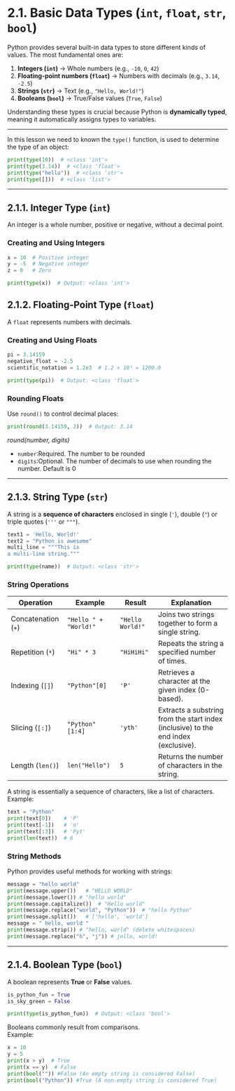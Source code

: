 # **2.1. Basic Data Types (`int`, `float`, `str`, `bool`)**  

Python provides several built-in data types to store different kinds of values. The most fundamental ones are:  

1. **Integers (`int`)** → Whole numbers (e.g., `-10`, `0`, `42`)  
2. **Floating-point numbers (`float`)** → Numbers with decimals (e.g., `3.14`, `-2.5`)  
3. **Strings (`str`)** → Text (e.g., `"Hello, World!"`)  
4. **Booleans (`bool`)** → True/False values (`True`, `False`)  

Understanding these types is crucial because Python is **dynamically typed**, meaning it automatically assigns types to variables.  

---

In this lesson we need to known the `type()` function, is used to determine the type of an object:

```python
print(type(10))  # <class 'int'>
print(type(3.14))  # <class 'float'>
print(type("hello"))  # <class 'str'>
print(type([]))  # <class 'list'>
```

---

## **2.1.1. Integer Type (`int`)**  
 
An integer is a whole number, positive or negative, without a decimal point.  

### Creating and Using Integers
```python
x = 10  # Positive integer
y = -5  # Negative integer
z = 0   # Zero

print(type(x))  # Output: <class 'int'>
```

## **2.1.2. Floating-Point Type (`float`)**  

A `float` represents numbers with decimals.  

### Creating and Using Floats
```python
pi = 3.14159
negative_float = -2.5
scientific_notation = 1.2e3  # 1.2 × 10³ = 1200.0

print(type(pi))  # Output: <class 'float'>
```

### Rounding Floats
Use `round()` to control decimal places:  
```python
print(round(3.14159, 2))  # Output: 3.14
```

_round(number, digits)_
- `number`:Required. The number to be rounded
- `digits`:Optional. The number of decimals to use when rounding the number. Default is 0

---

## **2.1.3. String Type (`str`)**  
 
A string is a **sequence of characters** enclosed in single (`'`), double (`"`) or triple quotes (`'''` or `"""`).  

```python
text1 = 'Hello, World!'
text2 = "Python is awesome"
multi_line = """This is 
a multi-line string."""

print(type(name))  # Output: <class 'str'>
```

### String Operations
| Operation | Example | Result | Explanation |
|-----------|---------|--------|-------------|
| Concatenation (`+`) | `"Hello " + "World!"` | `"Hello World!"` | Joins two strings together to form a single string. |
| Repetition (`*`) | `"Hi" * 3` | `"HiHiHi"` | Repeats the string a specified number of times. |
| Indexing (`[]`) | `"Python"[0]` | `'P'` | Retrieves a character at the given index (0-based). |
| Slicing (`[:]`) | `"Python"[1:4]` | `'yth'` | Extracts a substring from the start index (inclusive) to the end index (exclusive). |
| Length (`len()`) | `len("Hello")` | `5` | Returns the number of characters in the string. |

A string is essentially a sequence of characters, like a list of characters. Example:  
```python
text = "Python"
print(text[0])    # 'P'
print(text[-1])   # 'n'
print(text[:3])   # 'Pyt'
print(len(text))  # 6
```

### String Methods
Python provides useful methods for working with strings:  

```python
message = "hello world"
print(message.upper())   # "HELLO WORLD"
print(message.lower()) # "hello world"
print(message.capitalize())  # "Hello world"
print(message.replace("world", "Python"))  # "hello Python"
print(message.split())   # ['hello', 'world']
message = " hello, world "
print(message.strip()) # "hello, world" (delete whitespaces)
print(message.replace("h", "j")) # jello, world!
```

---

## **2.1.4. Boolean Type (`bool`)**   
A boolean represents **True** or **False** values.  

```python
is_python_fun = True
is_sky_green = False

print(type(is_python_fun))  # Output: <class 'bool'>
```

Booleans commonly result from comparisons.  
Example:  
```python
x = 10
y = 5
print(x > y)  # True
print(x == y)  # False
print(bool("")) #False (An empty string is considered False)
print(bool("Python")) #True (A non-empty string is considered True)
```

